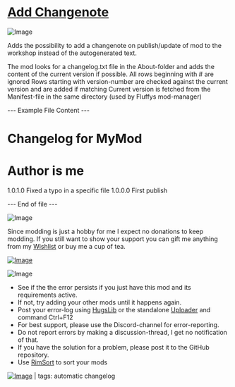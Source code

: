 # [Add Changenote](https://steamcommunity.com/sharedfiles/filedetails/?id=2161604688)

![Image](https://i.imgur.com/iCj5o7O.png)

Adds the possibility to add a changenote on publish/update of mod to the workshop instead of the autogenerated text.
  
The mod looks for a changelog.txt file in the About-folder and adds the content of the current version if possible.
All rows beginning with # are ignored
Rows starting with version-number are checked against the current version and are added if matching
Current version is fetched from the Manifest-file in the same directory (used by Fluffys mod-manager)

--- Example File Content ---
# Changelog for MyMod
# Author is me

1.0.1.0 Fixed a typo in a specific file
1.0.0.0 First publish

--- End of file ---

![Image](https://i.imgur.com/Ds0rBAD.png)

Since modding is just a hobby for me I expect no donations to keep modding. If you still want to show your support you can gift me anything from my [Wishlist](https://store.steampowered.com/wishlist/id/Mlie) or buy me a cup of tea.

[![Image](https://i.imgur.com/VWG0yff.png)](https://ko-fi.com/G2G55DDYD)

![Image](https://i.imgur.com/5xwDG6H.png)



-  See if the the error persists if you just have this mod and its requirements active.
-  If not, try adding your other mods until it happens again.
-  Post your error-log using [HugsLib](https://steamcommunity.com/workshop/filedetails/?id=818773962) or the standalone [Uploader](https://steamcommunity.com/sharedfiles/filedetails/?id=2873415404) and command Ctrl+F12
-  For best support, please use the Discord-channel for error-reporting.
-  Do not report errors by making a discussion-thread, I get no notification of that.
-  If you have the solution for a problem, please post it to the GitHub repository.
-  Use [RimSort](https://github.com/RimSort/RimSort/releases/latest) to sort your mods

 

[![Image](https://img.shields.io/github/v/release/emipa606/AddChangenote?label=latest%20version&style=plastic&labelColor=0070cd&color=white)](https://steamcommunity.com/sharedfiles/filedetails/changelog/2161604688) | tags:  automatic changelog
